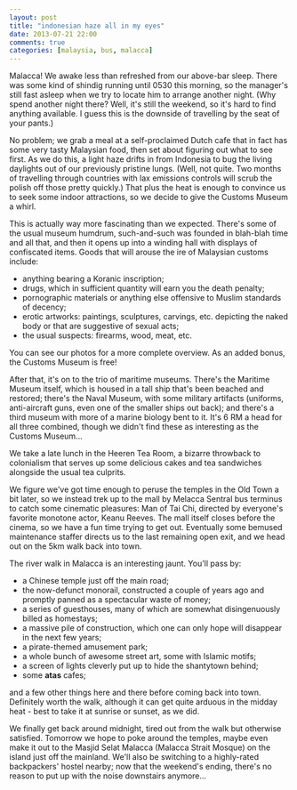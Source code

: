 ```yaml
---
layout: post
title: "indonesian haze all in my eyes"
date: 2013-07-21 22:00
comments: true
categories: [malaysia, bus, malacca]
---
```


Malacca! We awake less than refreshed from our above-bar sleep. There was
some kind of shindig running until 0530 this morning, so the manager's still
fast asleep when we try to locate him to arrange another night. (Why spend
another night there? Well, it's still the weekend, so it's hard to find anything
available. I guess this is the downside of travelling by the seat of your pants.)

No problem; we grab a meal at a self-proclaimed Dutch cafe that in fact has some
very tasty Malaysian food, then set about figuring out what to see first. As we
do this, a light haze drifts in from Indonesia to bug the living daylights out of
our previously pristine lungs. (Well, not quite. Two months of travelling through
countries with lax emissions controls will scrub the polish off those pretty
quickly.) That plus the heat is enough to convince us to seek some indoor
attractions, so we decide to give the Customs Museum a whirl.

This is actually way more fascinating than we expected. There's some of the
usual museum humdrum, such-and-such was founded in blah-blah time and all that,
and then it opens up into a winding hall with displays of confiscated items.
Goods that will arouse the ire of Malaysian customs include:

- anything bearing a Koranic inscription;
- drugs, which in sufficient quantity will earn you the death penalty;
- pornographic materials or anything else offensive to Muslim standards of
  decency;
- erotic artworks: paintings, sculptures, carvings, etc. depicting the naked
  body or that are suggestive of sexual acts;
- the usual suspects: firearms, wood, meat, etc.

You can see our photos for a more complete overview. As an added bonus, the
Customs Museum is free!

After that, it's on to the trio of maritime museums. There's the Maritime
Museum itself, which is housed in a tall ship that's been beached and
restored; there's the Naval Museum, with some military artifacts (uniforms,
anti-aircraft guns, even one of the smaller ships out back); and there's
a third museum with more of a marine biology bent to it. It's 6 RM a head for
all three combined, though we didn't find these as interesting as the
Customs Museum...

We take a late lunch in the Heeren Tea Room, a bizarre throwback to
colonialism that serves up some delicious cakes and tea sandwiches alongside
the usual tea culprits.

We figure we've got time enough to peruse the temples in the Old Town a bit
later, so we instead trek up to the mall by Melacca Sentral bus terminus to
catch some cinematic pleasures: Man of Tai Chi, directed by everyone's
favorite monotone actor, Keanu Reeves. The mall itself closes before the
cinema, so we have a fun time trying to get out. Eventually some bemused
maintenance staffer directs us to the last remaining open exit, and we
head out on the 5km walk back into town.

The river walk in Malacca is an interesting jaunt. You'll pass by:

- a Chinese temple just off the main road;
- the now-defunct monorail, constructed a couple of years ago and
  promptly panned as a spectacular waste of money;
- a series of guesthouses, many of which are somewhat
  disingenuously billed as homestays;
- a massive pile of construction, which one can only hope will disappear
  in the next few years;
- a pirate-themed amusement park;
- a whole bunch of awesome street art, some with Islamic motifs;
- a screen of lights cleverly put up to hide the shantytown behind;
- some **atas** cafes;

and a few other things here and there before coming back into town. Definitely
worth the walk, although it can get quite arduous in the midday heat - best to
take it at sunrise or sunset, as we did.

We finally get back around midnight, tired out from the walk but otherwise
satisfied. Tomorrow we hope to poke around the temples, maybe even make it out
to the Masjid Selat Malacca (Malacca Strait Mosque) on the island just off the
mainland. We'll also be switching to a highly-rated backpackers' hostel
nearby; now that the weekend's ending, there's no reason to put up with the
noise downstairs anymore...
